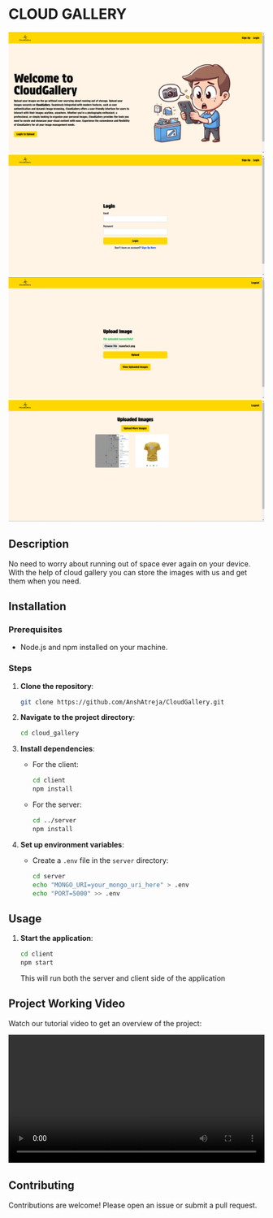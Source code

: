 # CLOUD GALLERY

![Project Overview](assets/cg1.png)
![Project Overview](assets/cg2.png)
![Project Overview](assets/cg3.png)
![Project Overview](assets/cg4.png)

## Description
No need to worry about running out of space ever again on your device. With the help of cloud gallery you can store the images with us and get them when you need.

## Installation

### Prerequisites
- Node.js and npm installed on your machine.

### Steps

1. **Clone the repository**:
    ```sh
    git clone https://github.com/AnshAtreja/CloudGallery.git
    ```

2. **Navigate to the project directory**:
    ```sh
    cd cloud_gallery
    ```

3. **Install dependencies**:
    - For the client:
        ```sh
        cd client
        npm install
        ```

    - For the server:
        ```sh
        cd ../server
        npm install
        ```

4. **Set up environment variables**:
    - Create a `.env` file in the `server` directory:
        ```sh
        cd server
        echo "MONGO_URI=your_mongo_uri_here" > .env
        echo "PORT=5000" >> .env
        ```

## Usage

1. **Start the application**:
    ```sh
    cd client
    npm start
    ```

    This will run both the server and client side of the application

## Project Working Video   

Watch our tutorial video to get an overview of the project:

<video controls width="100%">
    <source src="tutorials/project_video.mp4" type="video/mp4">
    Your browser does not support the video tag.
</video>

## Contributing
Contributions are welcome! Please open an issue or submit a pull request.